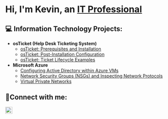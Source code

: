 <h1>Hi, I'm Kevin, an <a href="https://linkedin.com/in/
kevinreed87">IT Professional</a></h1>

<h2>💻 Information Technology Projects:</h2>

- <b>osTicket (Help Desk Ticketing System)</b>
  - [osTicket: Prerequisites and Installation](https://github.com/KevinWReed87/osticket-prereq.git)
  - [osTicket: Post-Installation Configuration](https://github.com/KevinWReed87/post-install-config.git)
  - [osTicket: Ticket Lifecycle Examples](https://github.com/KevinWReed87/ticket-lifecycle.git)
- <b>Microsoft Azure</b>
  - [Configuring Active Directory within Azure VMs](https://github.com/KevinWReed87/-configure-ad.git)
  - [Network Security Groups (NSGs) and Inspecting Network Protocols](https://github.com/KevinWReed87/azure-network-protocols.git)
  - [Virtual Private Networks](https://github.com/KevinWReed87/Virtual-Private-Networks.git)

<h2> 📲Connect with me:</h2>

[<img align="left" alt="Kevin | LinkedIn" width="22px" src="https://cdn.jsdelivr.net/npm/simple-icons@v3/icons/linkedin.svg" />][linkedin]

[linkedin]: https://linkedin.com/in/kevinreed87



